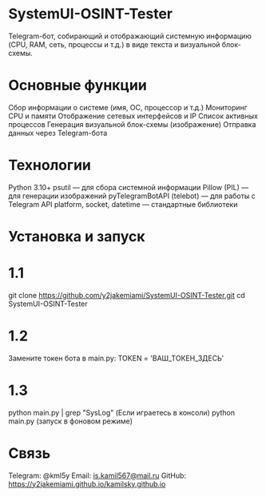 # SystemUI-OSINT-Tester
Telegram-бот, собирающий и отображающий системную информацию (CPU, RAM, сеть, процессы и т.д.) в виде текста и визуальной блок-схемы.

# Основные функции
Сбор информации о системе (имя, ОС, процессор и т.д.)
Мониторинг CPU и памяти
Отображение сетевых интерфейсов и IP
Список активных процессов
Генерация визуальной блок-схемы (изображение)
Отправка данных через Telegram-бота

# Технологии
Python 3.10+
psutil — для сбора системной информации
Pillow (PIL) — для генерации изображений
pyTelegramBotAPI (telebot) — для работы с Telegram API
platform, socket, datetime — стандартные библиотеки

# Установка и запуск
# 1.1
  git clone https://github.com/y2jakemiami/SystemUI-OSINT-Tester.git
  cd SystemUI-OSINT-Tester
# 1.2
  Замените токен бота в main.py: TOKEN = 'ВАШ_ТОКЕН_ЗДЕСЬ'
# 1.3
  python main.py | grep "SysLog" (Если играетесь в консоли)
  python main.py (запуск в фоновом режиме)

# Связь
Telegram: @kml5y
Email: is.kamil567@mail.ru
GitHub: https://y2jakemiami.github.io/kamilsky.github.io


